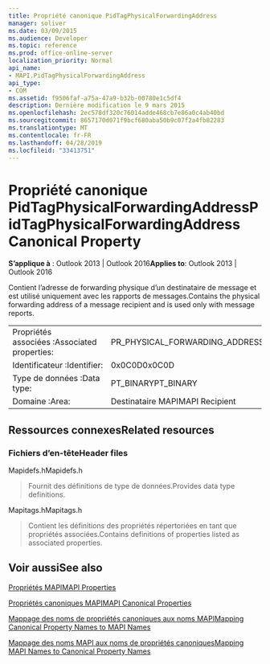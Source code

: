 ```yaml
---
title: Propriété canonique PidTagPhysicalForwardingAddress
manager: soliver
ms.date: 03/09/2015
ms.audience: Developer
ms.topic: reference
ms.prod: office-online-server
localization_priority: Normal
api_name:
- MAPI.PidTagPhysicalForwardingAddress
api_type:
- COM
ms.assetid: f9506faf-a75a-47a9-b32b-00780e1c5df4
description: Dernière modification le 9 mars 2015
ms.openlocfilehash: 2ec578df320c76014adde468cb7e86a0c4ab40bd
ms.sourcegitcommit: 8657170d071f9bcf680aba50b9c07f2a4fb82283
ms.translationtype: MT
ms.contentlocale: fr-FR
ms.lasthandoff: 04/28/2019
ms.locfileid: "33413751"
---
```

# <a name="pidtagphysicalforwardingaddress-canonical-property"></a><span data-ttu-id="276fd-103">Propriété canonique PidTagPhysicalForwardingAddress</span><span class="sxs-lookup"><span data-stu-id="276fd-103">PidTagPhysicalForwardingAddress Canonical Property</span></span>

  
  
<span data-ttu-id="276fd-104">**S’applique à** : Outlook 2013 | Outlook 2016</span><span class="sxs-lookup"><span data-stu-id="276fd-104">**Applies to**: Outlook 2013 | Outlook 2016</span></span> 
  
<span data-ttu-id="276fd-105">Contient l’adresse de forwarding physique d’un destinataire de message et est utilisé uniquement avec les rapports de messages.</span><span class="sxs-lookup"><span data-stu-id="276fd-105">Contains the physical forwarding address of a message recipient and is used only with message reports.</span></span>
  
|||
|:-----|:-----|
|<span data-ttu-id="276fd-106">Propriétés associées :</span><span class="sxs-lookup"><span data-stu-id="276fd-106">Associated properties:</span></span>  <br/> |<span data-ttu-id="276fd-107">PR_PHYSICAL_FORWARDING_ADDRESS</span><span class="sxs-lookup"><span data-stu-id="276fd-107">PR_PHYSICAL_FORWARDING_ADDRESS</span></span>  <br/> |
|<span data-ttu-id="276fd-108">Identificateur :</span><span class="sxs-lookup"><span data-stu-id="276fd-108">Identifier:</span></span>  <br/> |<span data-ttu-id="276fd-109">0x0C0D</span><span class="sxs-lookup"><span data-stu-id="276fd-109">0x0C0D</span></span>  <br/> |
|<span data-ttu-id="276fd-110">Type de données :</span><span class="sxs-lookup"><span data-stu-id="276fd-110">Data type:</span></span>  <br/> |<span data-ttu-id="276fd-111">PT_BINARY</span><span class="sxs-lookup"><span data-stu-id="276fd-111">PT_BINARY</span></span>  <br/> |
|<span data-ttu-id="276fd-112">Domaine :</span><span class="sxs-lookup"><span data-stu-id="276fd-112">Area:</span></span>  <br/> |<span data-ttu-id="276fd-113">Destinataire MAPI</span><span class="sxs-lookup"><span data-stu-id="276fd-113">MAPI Recipient</span></span>  <br/> |
   
## <a name="related-resources"></a><span data-ttu-id="276fd-114">Ressources connexes</span><span class="sxs-lookup"><span data-stu-id="276fd-114">Related resources</span></span>

### <a name="header-files"></a><span data-ttu-id="276fd-115">Fichiers d’en-tête</span><span class="sxs-lookup"><span data-stu-id="276fd-115">Header files</span></span>

<span data-ttu-id="276fd-116">Mapidefs.h</span><span class="sxs-lookup"><span data-stu-id="276fd-116">Mapidefs.h</span></span>
  
> <span data-ttu-id="276fd-117">Fournit des définitions de type de données.</span><span class="sxs-lookup"><span data-stu-id="276fd-117">Provides data type definitions.</span></span>
    
<span data-ttu-id="276fd-118">Mapitags.h</span><span class="sxs-lookup"><span data-stu-id="276fd-118">Mapitags.h</span></span>
  
> <span data-ttu-id="276fd-119">Contient les définitions des propriétés répertoriées en tant que propriétés associées.</span><span class="sxs-lookup"><span data-stu-id="276fd-119">Contains definitions of properties listed as associated properties.</span></span>
    
## <a name="see-also"></a><span data-ttu-id="276fd-120">Voir aussi</span><span class="sxs-lookup"><span data-stu-id="276fd-120">See also</span></span>



[<span data-ttu-id="276fd-121">Propriétés MAPI</span><span class="sxs-lookup"><span data-stu-id="276fd-121">MAPI Properties</span></span>](mapi-properties.md)
  
[<span data-ttu-id="276fd-122">Propriétés canoniques MAPI</span><span class="sxs-lookup"><span data-stu-id="276fd-122">MAPI Canonical Properties</span></span>](mapi-canonical-properties.md)
  
[<span data-ttu-id="276fd-123">Mappage des noms de propriétés canoniques aux noms MAPI</span><span class="sxs-lookup"><span data-stu-id="276fd-123">Mapping Canonical Property Names to MAPI Names</span></span>](mapping-canonical-property-names-to-mapi-names.md)
  
[<span data-ttu-id="276fd-124">Mappage des noms MAPI aux noms de propriétés canoniques</span><span class="sxs-lookup"><span data-stu-id="276fd-124">Mapping MAPI Names to Canonical Property Names</span></span>](mapping-mapi-names-to-canonical-property-names.md)


